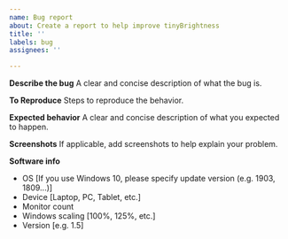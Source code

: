 ```yaml
---
name: Bug report
about: Create a report to help improve tinyBrightness
title: ''
labels: bug
assignees: ''

---
```


**Describe the bug**
A clear and concise description of what the bug is.

**To Reproduce**
Steps to reproduce the behavior.

**Expected behavior**
A clear and concise description of what you expected to happen.

**Screenshots**
If applicable, add screenshots to help explain your problem.

**Software info**
 - OS [If you use Windows 10, please specify update version (e.g. 1903, 1809...)]
 - Device [Laptop, PC, Tablet, etc.]
 - Monitor count
 - Windows scaling [100%, 125%, etc.]
 - Version [e.g. 1.5]
